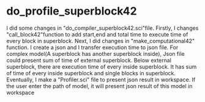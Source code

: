 # do_profile_superblock42

I did some changes in "do_compiler_superblock42.sci"file.
Firstly, I changes "call_block42"function to add start,end and total time to execute time of every block in superblock.
Next, I did changes in "make_computational42" function. I create a json and I transfer execution time to json file.
For complex model(A superblock has another superblock inside), Json file could present sum of time of external superblock. Below external superblock, there are execution time of every inside superblock. It has sum of time of every inside superblock and single blocks in superblock.
Eventually, I make a "Profiler.sci" file to present json result in workspace. If the user enter the path of model, it will present json result of this model in workspace
